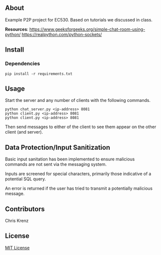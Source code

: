 ## About

Example P2P project for EC530.  Based on tutorials we discussed in class.

**Resources**: 
https://www.geeksforgeeks.org/simple-chat-room-using-python/
https://realpython.com/python-sockets/


## Install

### Dependencies

```console
pip install -r requirements.txt
```


## Usage

Start the server and any number of clients with the following commands.

```console
python chat_server.py <ip-address> 8081
python client.py <ip-address> 8081
python client.py <ip-address> 8081
```

Then send messages to either of the client to see them appear on the other client (and server).


## Data Protection/Input Sanitization

Basic input sanitation has been implemented to ensure malicious commands are not sent via the messaging system.

Inputs are screened for special characters, primarily those indicative of a potential SQL query. 

An error is returned if the user has tried to transmit a potentially malicious message. 


## Contributors

Chris Krenz


## License

[MIT License](LICENSE)
